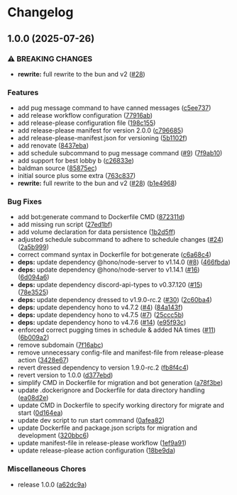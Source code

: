 # Changelog

## 1.0.0 (2025-07-26)


### ⚠ BREAKING CHANGES

* **rewrite:** full rewrite to the bun and v2 ([#28](https://github.com/HardCarryClub/bald-man-bot/issues/28))

### Features

* add pug message command to have canned messages ([c5ee737](https://github.com/HardCarryClub/bald-man-bot/commit/c5ee7372f9403c29cad5ba5bfe5d86d726d3733f))
* add release workflow configuration ([77916ab](https://github.com/HardCarryClub/bald-man-bot/commit/77916abbd1293a71bc5a798941e2d37ee84b0c4e))
* add release-please configuration file ([198c155](https://github.com/HardCarryClub/bald-man-bot/commit/198c155647e5275e59195a875622dfbef510a149))
* add release-please manifest for version 2.0.0 ([c796685](https://github.com/HardCarryClub/bald-man-bot/commit/c796685995b2efaa7f5531fab9eff06bce125009))
* add release-please-manifest.json for versioning ([5b1102f](https://github.com/HardCarryClub/bald-man-bot/commit/5b1102fb6672740b5a3e55f1b2b8f26142db1329))
* add renovate ([8437eba](https://github.com/HardCarryClub/bald-man-bot/commit/8437eba1c004e80a29842a07ce8982894a1e6a5b))
* add schedule subcommand to pug message command ([#9](https://github.com/HardCarryClub/bald-man-bot/issues/9)) ([7f9ab10](https://github.com/HardCarryClub/bald-man-bot/commit/7f9ab1038383f50b5a68f2b23b65e1d38d642793))
* add support for best lobby b ([c26833e](https://github.com/HardCarryClub/bald-man-bot/commit/c26833edceda615c9aa300d334f3e6e77f5faef2))
* baldman source ([85875ec](https://github.com/HardCarryClub/bald-man-bot/commit/85875ec520be9c3061a8b6a66dfbfa0a76cc2b7d))
* initial source plus some extra ([763c837](https://github.com/HardCarryClub/bald-man-bot/commit/763c837249c48e0da7269f74724ebe744836f289))
* **rewrite:** full rewrite to the bun and v2 ([#28](https://github.com/HardCarryClub/bald-man-bot/issues/28)) ([b1e4968](https://github.com/HardCarryClub/bald-man-bot/commit/b1e4968f69674bcc64c8eac59dac6da8e3d4e148))


### Bug Fixes

* add bot:generate command to Dockerfile CMD ([872311d](https://github.com/HardCarryClub/bald-man-bot/commit/872311d5a5754dff41f660064c1ca7a310be7f60))
* add missing run script ([27ed1bf](https://github.com/HardCarryClub/bald-man-bot/commit/27ed1bf2f4802af6f0938b3a275ecc9cd2cf33bf))
* add volume declaration for data persistence ([1b2d5ff](https://github.com/HardCarryClub/bald-man-bot/commit/1b2d5ff722ba6f0d80c98c651f3b8c0e5f3928b8))
* adjusted schedule subcommand to adhere to schedule changes ([#24](https://github.com/HardCarryClub/bald-man-bot/issues/24)) ([2a5b999](https://github.com/HardCarryClub/bald-man-bot/commit/2a5b9992a8b3e047bd62302a0bd8a83289a9c593))
* correct command syntax in Dockerfile for bot:generate ([c6a68c4](https://github.com/HardCarryClub/bald-man-bot/commit/c6a68c4e0896658c7916edd616e9e1bb54ee1217))
* **deps:** update dependency @hono/node-server to v1.14.0 ([#8](https://github.com/HardCarryClub/bald-man-bot/issues/8)) ([466fbda](https://github.com/HardCarryClub/bald-man-bot/commit/466fbdaadcb1d27602a726ca79f84c0b49534221))
* **deps:** update dependency @hono/node-server to v1.14.1 ([#16](https://github.com/HardCarryClub/bald-man-bot/issues/16)) ([6d094a6](https://github.com/HardCarryClub/bald-man-bot/commit/6d094a68f5f9d39c3943ebe75f421a2edb3f16e4))
* **deps:** update dependency discord-api-types to v0.37.120 ([#15](https://github.com/HardCarryClub/bald-man-bot/issues/15)) ([78e3525](https://github.com/HardCarryClub/bald-man-bot/commit/78e352591c5d3d40f3f99276b547677a609d7220))
* **deps:** update dependency dressed to v1.9.0-rc.2 ([#30](https://github.com/HardCarryClub/bald-man-bot/issues/30)) ([2c60ba4](https://github.com/HardCarryClub/bald-man-bot/commit/2c60ba43778c30b35288029868ed34662ecf6bee))
* **deps:** update dependency hono to v4.7.2 ([#4](https://github.com/HardCarryClub/bald-man-bot/issues/4)) ([84a143f](https://github.com/HardCarryClub/bald-man-bot/commit/84a143fc537031415aae9245e07f156fdd316316))
* **deps:** update dependency hono to v4.7.5 ([#7](https://github.com/HardCarryClub/bald-man-bot/issues/7)) ([25ccc5b](https://github.com/HardCarryClub/bald-man-bot/commit/25ccc5bf6d1a96e67bc349c3c0b7fda69dca729b))
* **deps:** update dependency hono to v4.7.6 ([#14](https://github.com/HardCarryClub/bald-man-bot/issues/14)) ([e95f93c](https://github.com/HardCarryClub/bald-man-bot/commit/e95f93c43ff831765b52a2fbf6b3562ce1aed47c))
* enforced correct pugging times in schedule & added NA times ([#11](https://github.com/HardCarryClub/bald-man-bot/issues/11)) ([6b009a2](https://github.com/HardCarryClub/bald-man-bot/commit/6b009a20c994cade12a45f3ab5e0f056ed62537b))
* remove subdomain ([7f16abc](https://github.com/HardCarryClub/bald-man-bot/commit/7f16abc0068eaa1c714121cee9bf3f6a9c035ce4))
* remove unnecessary config-file and manifest-file from release-please action ([3428e67](https://github.com/HardCarryClub/bald-man-bot/commit/3428e672be3adf80448c907fd27111ef95258884))
* revert dressed dependency to version 1.9.0-rc.2 ([fb8f4c4](https://github.com/HardCarryClub/bald-man-bot/commit/fb8f4c41a96f0a24a7a575e226590c796ad22ce0))
* revert version to 1.0.0 ([d377ebd](https://github.com/HardCarryClub/bald-man-bot/commit/d377ebdf6886851208fe241b5097d6448889da9f))
* simplify CMD in Dockerfile for migration and bot generation ([a78f3be](https://github.com/HardCarryClub/bald-man-bot/commit/a78f3be4c12c6bf235ba7d82892de46f6f61072a))
* update .dockerignore and Dockerfile for data directory handling ([ea08d2e](https://github.com/HardCarryClub/bald-man-bot/commit/ea08d2e6ff9817a952919dc911ad73a93aac1d12))
* update CMD in Dockerfile to specify working directory for migrate and start ([0d164ea](https://github.com/HardCarryClub/bald-man-bot/commit/0d164ead27c7cf73d900401ab7275ec8e85b9916))
* update dev script to run start command ([0afea82](https://github.com/HardCarryClub/bald-man-bot/commit/0afea8233052aec210b0d1ab858e3f1be538df6d))
* update Dockerfile and package.json scripts for migration and development ([320bbc6](https://github.com/HardCarryClub/bald-man-bot/commit/320bbc63a5dfd90d28d36cc54abe6810662889ff))
* update manifest-file in release-please workflow ([1ef9a91](https://github.com/HardCarryClub/bald-man-bot/commit/1ef9a91e45b489c0382659a5a5d36ada770847f9))
* update release-please action configuration ([18be9da](https://github.com/HardCarryClub/bald-man-bot/commit/18be9dad767f12568e3ee34b84992e2421be74a9))


### Miscellaneous Chores

* release 1.0.0 ([a62dc9a](https://github.com/HardCarryClub/bald-man-bot/commit/a62dc9a1cdbdd65b4736cc83ede9705c49359cc2))
